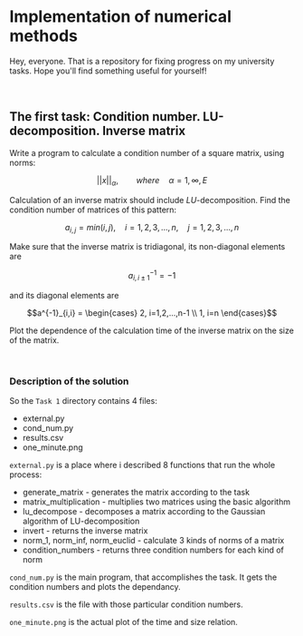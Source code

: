 # Implementation of numerical methods 


Hey, everyone. That is a repository for fixing progress on my university tasks. Hope you'll find something useful for yourself!

<br />

## The first task: Condition number. LU-decomposition. Inverse matrix

Write a program to calculate a condition number of a square matrix, using norms:
```math
||x||_{\alpha}, \qquad where \quad \alpha = 1, \infty, E
```
Calculation of an inverse matrix should include *LU*-decomposition.
Find the condition number of matrices of this pattern:
```math
a_{i,j} = min(i,j), \quad  i=1,2,3,...,n, \quad  j=1,2,3,...,n 
```


Make sure that the inverse matrix is tridiagonal,
its non-diagonal elements are 
```math
a^{-1}_{i, i \pm 1}=-1
``` 
and its diagonal elements are 
```math
a^{-1}_{i,i} =
\begin{cases}
2, i=1,2,...,n-1
\\
1, i=n
\end{cases}
```

Plot the dependence of the calculation time of the inverse matrix on the size
of the matrix.

<br />

### Description of the solution
So the `Task 1` directory contains 4 files:
- external.py
- cond_num.py
- results.csv
- one_minute.png

`external.py` is a place where i described 8 functions that run the whole process:
- generate_matrix - generates the matrix according to the task
- matrix_multiplication - multiplies two matrices using the basic algorithm
- lu_decompose - decomposes a matrix according to the Gaussian algorithm of LU-decomposition
- invert - returns the inverse matrix
- norm_1, norm_inf, norm_euclid - calculate 3 kinds of norms of a matrix
- condition_numbers - returns three condition numbers for each kind of norm

`cond_num.py` is the main program, that accomplishes the task. It gets the condition numbers and plots the dependancy.

`results.csv` is the file with those particular condition numbers.

`one_minute.png` is the actual plot of the time and size relation.

